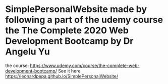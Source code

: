 # SimplePersonalWebsite made by following a part of the  udemy course the The Complete 2020 Web Development Bootcamp by Dr Angelu Yu
the course: https://www.udemy.com/course/the-complete-web-development-bootcamp/
See it here https://leonardpepa.github.io/SimplePersonalWebsite/

